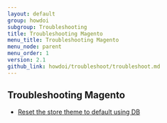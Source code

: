 ```yaml
---
layout: default
group: howdoi
subgroup: Troubleshooting
title: Troubleshooting Magento
menu_title: Troubleshooting Magento
menu_node: parent
menu_order: 1
version: 2.1
github_link: howdoi/troubleshoot/troubleshoot.md
---
```


## Troubleshooting Magento

- [Reset the store theme to default using DB]({{page.baseurl}}howdoi/troubleshoot/reset_theme.html)
